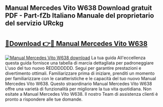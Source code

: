 ## Manual Mercedes Vito W638 Download gratuit PDF - Part-fZb Italiano Manuale del proprietario del servizio URckg

# <h2><a href="http://dfavcjv.blite.top/?on=Manual+Mercedes+Vito+W638">🔗Download 👉🔴 Manual Mercedes Vito W638</a></h2>

[![Manual Mercedes Vito W638 download](https://i.imgur.com/lujVjoI.png)](http://dfavcjv.blite.top/?on=Manual+Mercedes+Vito+W638)
La tua guida All'eccellenza questa guida fornisce una tabella di marcia dettagliata per padroneggiare L'uso del tuo nuovo REDDDDDDD. Segui per garantire prestazioni e divertimento ottimali. Familiarizzare prima di iniziare, prenditi un momento per familiarizzare con le caratteristiche e le capacità del tuo nuovo Manual Mercedes Vito W638. Questo straordinario Manual Mercedes Vito W638 offre una varietà di funzionalità per migliorare la tua vita quotidiana. Non esitate a Manual Mercedes Vito W638. Il nostro Team di assistenza clienti è pronto a rispondere alle tue domande.
